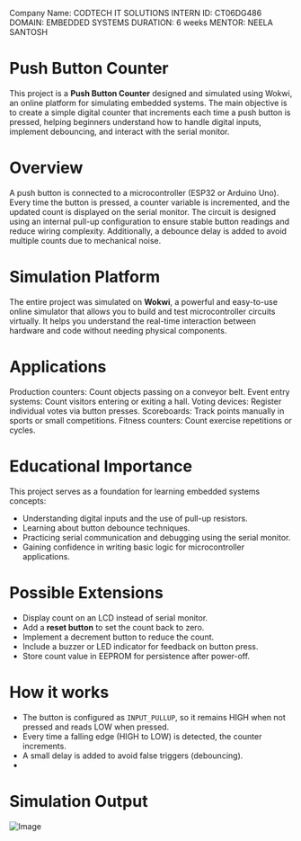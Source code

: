 Company Name: CODTECH IT SOLUTIONS
INTERN ID: CT06DG486
DOMAIN: EMBEDDED SYSTEMS
DURATION: 6 weeks
MENTOR: NEELA SANTOSH
# Push Button Counter
This project is a **Push Button Counter** designed and simulated using Wokwi, an online platform for simulating embedded systems. The main objective is to create a simple digital counter that increments each time a push button is pressed, helping beginners understand how to handle digital inputs, implement debouncing, and interact with the serial monitor.

# Overview
A push button is connected to a microcontroller (ESP32 or Arduino Uno). Every time the button is pressed, a counter variable is incremented, and the updated count is displayed on the serial monitor. The circuit is designed using an internal pull-up configuration to ensure stable button readings and reduce wiring complexity. Additionally, a debounce delay is added to avoid multiple counts due to mechanical noise.

# Simulation Platform
The entire project was simulated on **Wokwi**, a powerful and easy-to-use online simulator that allows you to build and test microcontroller circuits virtually. It helps you understand the real-time interaction between hardware and code without needing physical components.  



# Applications
Production counters: Count objects passing on a conveyor belt.
Event entry systems: Count visitors entering or exiting a hall.
Voting devices: Register individual votes via button presses.
Scoreboards: Track points manually in sports or small competitions.
Fitness counters: Count exercise repetitions or cycles.

# Educational Importance
This project serves as a foundation for learning embedded systems concepts:
- Understanding digital inputs and the use of pull-up resistors.
- Learning about button debounce techniques.
- Practicing serial communication and debugging using the serial monitor.
- Gaining confidence in writing basic logic for microcontroller applications.

# Possible Extensions
- Display count on an LCD instead of serial monitor.
- Add a **reset button** to set the count back to zero.
- Implement a decrement button to reduce the count.
- Include a buzzer or LED indicator for feedback on button press.
- Store count value in EEPROM for persistence after power-off.

# How it works
- The button is configured as `INPUT_PULLUP`, so it remains HIGH when not pressed and reads LOW when pressed.
- Every time a falling edge (HIGH to LOW) is detected, the counter increments.
- A small delay  is added to avoid false triggers (debouncing).
- 
# Simulation Output
![Image](https://github.com/user-attachments/assets/d243b72a-e6c4-4844-84a2-d18b29f5a541)



